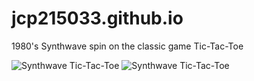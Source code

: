 # jcp215033.github.io
1980's Synthwave spin on the classic game Tic-Tac-Toe

![Synthwave Tic-Tac-Toe](https://i.imgur.com/HQsYOBU.jpg)
![Synthwave Tic-Tac-Toe](https://i.imgur.com/UQO4yt0.jpg)


